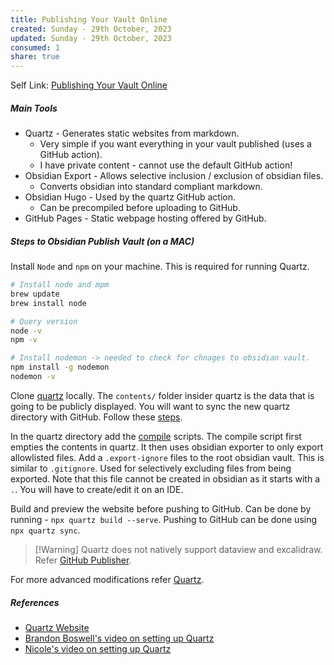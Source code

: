 ```yaml
---
title: Publishing Your Vault Online
created: Sunday - 29th October, 2023
updated: Sunday - 29th October, 2023
consumed: 1
share: true
---
```


Self Link: [Publishing Your Vault Online](Publishing%20Your%20Vault%20Online.md)

##### Main Tools

* Quartz - Generates static websites from markdown.
  * Very simple if you want everything in your vault published (uses a GitHub action).
  * I have private content - cannot use the default GitHub action!
* Obsidian Export - Allows selective inclusion / exclusion of obsidian files.
  * Converts obsidian into standard compliant markdown.
* Obsidian Hugo - Used by the quartz GitHub action.
  * Can be precompiled before uploading to GitHub.
* GitHub Pages - Static webpage hosting offered by GitHub.

##### Steps to Obsidian Publish Vault (on a MAC)

Install `Node` and `npm` on your machine. This is required for running Quartz.

````bash
# Install node and mpm
brew update
brew install node

# Query version
node -v
npm -v

# Install nodemon -> needed to check for chnages to obsidian vault.
npm install -g nodemon
nodemon -v
````

Clone [quartz](https://github.com/jackyzha0/quartz) locally. The `contents/` folder insider quartz is the data that is going to be publicly displayed. You will want to sync the new quartz directory with GitHub. Follow these [steps](https://quartz.jzhao.xyz/setting-up-your-GitHub-repository).

In the quartz directory add the [compile](https://github.com/brandonkboswell/quartz/blob/hugo/compile.sh) scripts. The compile script first empties the contents in quartz. It then uses obsidian exporter to only export allowlisted files. Add a `.export-ignore` files to the root obsidian vault. This is similar to `.gitignore`. Used for selectively excluding files from being exported. Note that this file cannot be created in obsidian as it starts with a `.`. You will have to create/edit it on an IDE.

Build and preview the website before pushing to GitHub. Can be done by running - `npx quartz build --serve`. Pushing to GitHub can be done using `npx quartz sync`.

 > 
 > \[!Warning\] Quartz does not natively support dataview and excalidraw. Refer [GitHub Publisher](./GitHub%20Publisher.md).

For more advanced modifications refer [Quartz](Public/Quartz.md).

##### References

* [Quartz Website](https://quartz.jzhao.xyz)
* [Brandon Boswell's video on setting up Quartz](https://youtu.be/ITiiuBNVue0?feature=shared)
* [Nicole's video on setting up Quartz](https://www.youtube.com/watch?v=6s6DT1yN4dw)
